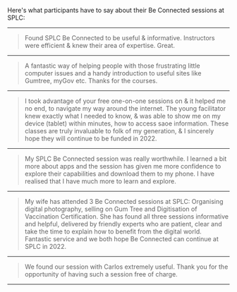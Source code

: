 Here's what participants have to say about their Be Connected sessions at SPLC:

---
> Found SPLC Be Connected to be useful & informative. Instructors were efficient & knew their area of expertise. Great.
---
> A fantastic way of helping people with those frustrating little computer issues and a handy introduction to useful sites like Gumtree, myGov  etc. Thanks for the courses.
---
> I took advantage of your free one-on-one sessions on & it helped me no end, to navigate my way around the internet. The young facilitator knew exactly what I needed to know, & was able to show me on my device (tablet) within minutes, how to access saoe information. These classes are truly invaluable to folk of my generation, & I sincerely hope they will continue to be funded in 2022.
---
> My SPLC Be Connected session was really worthwhile. I learned a bit more about apps and the session has given me more confidence to explore their capabilities and download them to my phone. I have realised that I have much more to learn and explore.
---
> My wife has attended 3 Be Connected sessions at SPLC: Organising digital photography, selling on Gum Tree and Digitisation of Vaccination Certification. She has found all three sessions informative and helpful, delivered by friendly experts who are patient, clear and take the time to explain how to benefit from the digital world. Fantastic service and we both hope Be Connected can continue at SPLC in 2022.
---
> We found our session with Carlos extremely useful. Thank you for the opportunity of having such a session free of charge.
---
